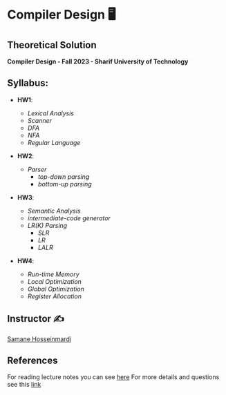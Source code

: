 # Compiler Design 🖥
## Theoretical Solution
**Compiler Design - Fall 2023 - Sharif University of Technology**

## Syllabus:

* **HW1**: 
    * *Lexical Analysis*
    * *Scanner* 
    * *DFA*
    * *NFA*
    * *Regular Language*

* **HW2**:
    * *Parser*
        * *top-down parsing*
        * *bottom-up parsing*

* **HW3**:
    * *Semantic Analysis*
    * *intermediate-code generator*
    * *LR(K) Parsing*
        * *SLR*
        * *LR*
        * *LALR*

* **HW4**:
    * *Run-time Memory*
    * *Local Optimization*
    * *Global Optimization*
    * *Register Allocation*

## Instructor ✍
[Samane Hosseinmardi](https://www.linkedin.com/in/samane-hosseinmardi-8ab2a84b/?originalSubdomain=ir)

## References

For reading lecture notes you can see [here](https://github.com/sut-compiler/Materials/tree/main/Slides)
For more details and questions see this [link](https://github.com/sut-compiler/Materials/tree/main)
